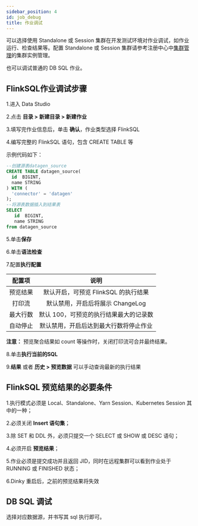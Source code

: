 ```yaml
---
sidebar_position: 4
id: job_debug
title: 作业调试
---
```





可以选择使用 Standalone 或 Session 集群在开发测试环境对作业调试，如作业运行、检查结果等。配置 Standalone 或 Session 集群请参考注册中心中[集群管理](../../../register_center/cluster_manage)的集群实例管理。

也可以调试普通的 DB SQL 作业。

## FlinkSQL作业调试步骤

1.进入 Data Studio

2.点击 **目录 > 新建目录 > 新建作业**

3.填写完作业信息后，单击 **确认**，作业类型选择 FlinkSQL

4.编写完整的 FlinkSQL 语句，包含 CREATE TABLE 等

示例代码如下：

```sql
--创建源表datagen_source
CREATE TABLE datagen_source(
  id  BIGINT,
  name STRING
) WITH (
  'connector' = 'datagen'
);
--将源表数据插入到结果表
SELECT
   id  BIGINT,
   name STRING
from datagen_source
```

5.单击**保存**

6.单击**语法检查**

7.配置**执行配置**

| 配置项  |           说明            |
|:----:|:-----------------------:|
| 预览结果 | 默认开启，可预览 FlinkSQL 的执行结果 |
| 打印流  |  默认禁用，开启后将展示 ChangeLog  |
| 最大行数 |  默认 100，可预览的执行结果最大的记录数  |
| 自动停止 |   默认禁用，开启后达到最大行数将停止作业   |

**注意：** 预览聚合结果如 count 等操作时，关闭打印流可合并最终结果。

8.单击**执行当前的SQL**

9.**结果** 或者 **历史 > 预览数据** 可以手动查询最新的执行结果

## FlinkSQL 预览结果的必要条件

1.执行模式必须是 Local、Standalone、Yarn Session、Kubernetes Session 其中的一种；

2.必须关闭 **Insert 语句集**；

3.除 SET 和 DDL 外，必须只提交一个 SELECT 或 SHOW 或 DESC 语句；

4.必须开启 **预览结果**；

5.作业必须是提交成功并且返回 JID，同时在远程集群可以看到作业处于 RUNNING 或 FINISHED 状态；

6.Dinky 重启后，之前的预览结果将失效

## DB SQL 调试

选择对应数据源，并书写其 sql 执行即可。